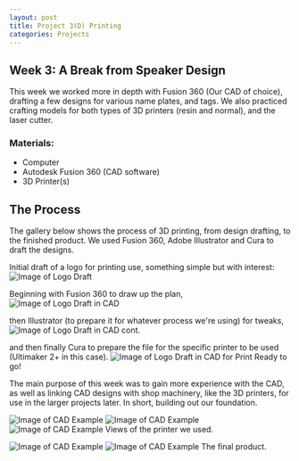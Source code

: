 ```yaml
---
layout: post
title: Project 3(D) Printing
categories: Projects
---
```


## Week 3: A Break from Speaker Design
This week we worked more in depth with Fusion 360 (Our CAD of choice), drafting a few designs for various name plates, and tags. We also practiced crafting models for both types of 3D printers (resin and normal), and the laser cutter.

### Materials:
  - Computer
  - Autodesk Fusion 360 (CAD software)
  - 3D Printer(s)

## The Process
The gallery below shows the process of 3D printing, from design drafting, to the finished product. We used Fusion 360, Adobe Illustrator and Cura to draft the designs.

Initial draft of a logo for printing use, something simple but with interest:
![Image of Logo Draft](/images/project3_week3/logodraft.PNG)

Beginning with Fusion 360 to draw up the plan,
![Image of Logo Draft in CAD](/images/project3_week3/logodraftcad.PNG)

then Illustrator (to prepare it for whatever process we're using) for tweaks,
![Image of Logo Draft in CAD cont.](/images/project3_week3/logodraftcad2.PNG)

and then finally Cura to prepare the file for the specific printer to be used (Ultimaker 2+ in this case).
![Image of Logo Draft in CAD for Print](/images/project3_week3/logodraftcad3.PNG)
Ready to go!

The main purpose of this week was to gain more experience with the CAD, as well as linking CAD designs with shop machinery, like the 3D printers, for use in the larger projects later. In short, building out our foundation.

![Image of CAD Example](/images/project3_week3/3dprinter1.jpg)
![Image of CAD Example](/images/project3_week3/3dprinter2.jpg)
![Image of CAD Example](/images/project3_week3/3dprinter3.jpg)
Views of the printer we used.

![Image of CAD Example](/images/project3_week3/nameplate1.jpg)
![Image of CAD Example](/images/project3_week3/nameplate2.jpg)
The final product.
